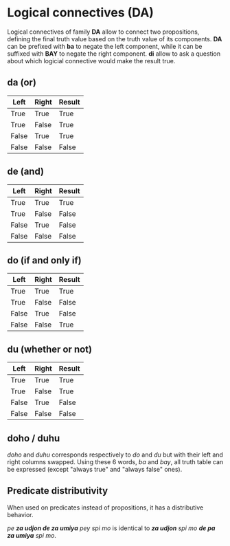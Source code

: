 # Logical connectives (DA)

Logical connectives of family **DA** allow to connect two propositions, defining
the final truth value based on the truth value of its components. **DA** can
be prefixed with **ba** to negate the left component, while it can be suffixed
with **BAY** to negate the right component. **di** allow to ask a question about
which logicial connective would make the result true.

## da (or)

| Left  | Right | Result |
| ----- | ----- | ------ |
| True  | True  | True   |
| True  | False | True   |
| False | True  | True   |
| False | False | False  |

## de (and)

| Left  | Right | Result |
| ----- | ----- | ------ |
| True  | True  | True   |
| True  | False | False  |
| False | True  | False  |
| False | False | False  |

## do (if and only if)

| Left  | Right | Result |
| ----- | ----- | ------ |
| True  | True  | True   |
| True  | False | False  |
| False | True  | False  |
| False | False | True   |

## du (whether or not)

| Left  | Right | Result |
| ----- | ----- | ------ |
| True  | True  | True   |
| True  | False | True   |
| False | True  | False  |
| False | False | False  |

## doho / duhu

*doho* and *duhu* corresponds respectively to *do* and *du* but with their
left and right columns swapped. Using these 6 words, *ba* and *bay*, all
truth table can be expressed (except "always true" and "always false" ones).

## Predicate distributivity

When used on predicates instead of propositions, it has a distributive behavior.

*pe **za udjon de za umiya** pey spi mo* is identical to ***za udjon** spi mo
**de pa** **za umiya** spi mo*.